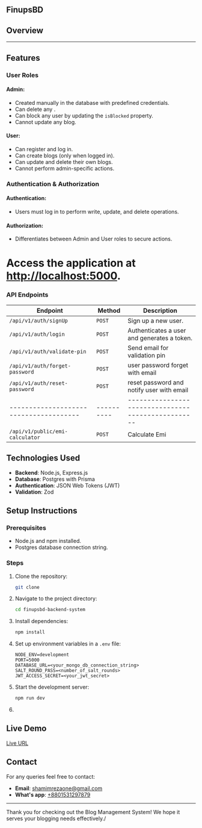 ## FinupsBD 

## Overview
-------------------------------------------

## Features

### User Roles
#### Admin:
- Created manually in the database with predefined credentials.
- Can delete any .
- Can block any user by updating the `isBlocked` property.
- Cannot update any blog.

#### User:
- Can register and log in.
- Can create blogs (only when logged in).
- Can update and delete their own blogs.
- Cannot perform admin-specific actions.

### Authentication & Authorization
#### Authentication:
- Users must log in to perform write, update, and delete operations.

#### Authorization:
- Differentiates between Admin and User roles to secure actions.
# Access the application at [http://localhost:5000](http://localhost:5000).
### API Endpoints
| Endpoint                             | Method   | Description                                      |
|--------------------------------------|----------|--------------------------------------------------|
| `/api/v1/auth/signUp`                | `POST`   | Sign up a new user.                              |
| `/api/v1/auth/login`                 | `POST`   | Authenticates a user and generates a token.      |
| `/api/v1/auth/validate-pin`          | `POST`   | Send email for validation pin                    |
| `/api/v1/auth/forget-password`       | `POST`   | user password forget with email                  |
| `/api/v1/auth/reset-password`        | `POST`   | reset password and notify user with email        |
|--------------------------------------|----------|--------------------------------------------------|
| `/api/v1/public/emi-calculator`      | `POST`   | Calculate Emi                                    |


## Technologies Used
- **Backend**: Node.js, Express.js
- **Database**: Postgres with Prisma
- **Authentication**: JSON Web Tokens (JWT)
- **Validation**: Zod

## Setup Instructions

### Prerequisites
- Node.js and npm installed.
- Postgres database connection string.

### Steps
1. Clone the repository:
   ```bash
   git clone 
   ```
2. Navigate to the project directory:
   ```bash
   cd finupsbd-backend-system
   ```
3. Install dependencies:
   ```bash
   npm install
   ```
4. Set up environment variables in a `.env` file:
   ```env
   NODE_ENV=development
   PORT=5000
   DATABASE_URL=<your_mongo_db_connection_string>
   SALT_ROUND_PASS=<number_of_salt_rounds>
   JWT_ACCESS_SECRET=<your_jwt_secret>
   ```
5. Start the development server:
   ```bash
   npm run dev
   ```
6. 

## Live Demo
[Live URL](Soon.......)


## Contact
For any queries feel free to contact:
- **Email**: [shamimrezaone@gmail.com](mailto:shamimrezaone@gmail.com)
- **What's app**: [+8801531297879](+8801531297879)

---
Thank you for checking out the Blog Management System! We hope it serves your blogging needs effectively./